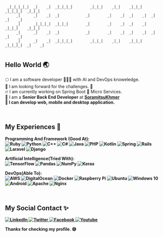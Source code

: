 ```

 _|_|_|_|_|  _|    _|  _|_|_|_|        _|_|_|    _|_|    _|_|_|    _|_|_|_|  _|_|_|    
     _|      _|    _|  _|            _|        _|    _|  _|    _|  _|        _|    _|  
     _|      _|_|_|_|  _|_|_|        _|        _|    _|  _|    _|  _|_|_|    _|_|_|    
     _|      _|    _|  _|            _|        _|    _|  _|    _|  _|        _|    _|  
     _|      _|    _|  _|_|_|_|        _|_|_|    _|_|    _|_|_|    _|_|_|_|  _|    _|  
                                                                                       
```
## Hello World 🌏

<p>
🌕 I am a software developer 🧑🏽‍💻 with AI and DevOps knoweledge.</br>
💫 I am looking forward for the challenges. 🤝</br>
🔥 I am currently working on Spring Boot 🍃 Micro Services.</br>
🥇 I am a <b>Senior Back End Developer</b> at <b><a href="https://github.com/soramitsukhmer">SoramitsuKhmer</a><b></br>
🚀 I can develop web, mobile and desktop application.
</p>
</br>

## My Experiences 🌟
<p>
<b>Programming And Framework (Good At): </b></br>
<img alt="Ruby" src="https://img.shields.io/badge/ruby-%23CC342D.svg?&style=flat-square&logo=ruby&logoColor=white"/>
<img alt="Python" src="https://img.shields.io/badge/python%20-%2314354C.svg?&style=flat-square&logo=python&logoColor=white"/>
<img alt="C++" src="https://img.shields.io/badge/c++%20-%2300599C.svg?&style=flat-square&logo=c%2B%2B&ogoColor=white"/>
<img alt="C#" src="https://img.shields.io/badge/c%23%20-%23239120.svg?&style=flat-square&logo=c-sharp&logoColor=white"/>
<img alt="Java" src="https://img.shields.io/badge/java-%23ED8B00.svg?&style=flat-square&logo=java&logoColor=white"/>
<img alt="PHP" src="https://img.shields.io/badge/php-%23777BB4.svg?&style=flat-square&logo=php&logoColor=white"/>
<img alt="Kotlin" src="https://img.shields.io/badge/kotlin-%230095D5.svg?&style=flat-square&logo=kotlin&logoColor=white"/>
<img alt="Spring" src="https://img.shields.io/badge/spring%20-%236DB33F.svg?&style=flat-square&logo=spring&logoColor=white"/>
<img alt="Rails" src="https://img.shields.io/badge/rails%20-%23CC0000.svg?&style=flat-square&logo=ruby-on-rails&logoColor=white"/>
<img alt="Laravel" src="https://img.shields.io/badge/laravel%20-%23FF2D20.svg?&style=flat-square&logo=laravel&logoColor=white"/>
<img alt="Django" src="https://img.shields.io/badge/django%20-%23092E20.svg?&style=flat-square&logo=django&logoColor=white"/>
</p>
<p>
<b>Artificial Intelligence(Tried With): </b></br>
<img alt="TensorFlow" src="https://img.shields.io/badge/TensorFlow%20-%23FF6F00.svg?&style=flat-square&logo=TensorFlow&logoColor=white"/>
<img alt="Pandas" src="https://img.shields.io/badge/pandas%20-%23150458.svg?&style=flat-square&logo=pandas&logoColor=white"/>
<img alt="NumPy" src="https://img.shields.io/badge/numpy%20-%23013243.svg?&style=flat-square&logo=numpy&logoColor=white"/>
<img alt="Keras" src="https://img.shields.io/badge/Keras%20-%23D00000.svg?&style=flat-square&logo=Keras&logoColor=white"/>
</p>
<p>
<b>DevOps(Able To): </b></br>
<img alt="AWS" src="https://img.shields.io/badge/AWS%20-%23FF9900.svg?&style=flat-square&logo=amazon-aws&logoColor=white"/>
<img alt="DigitalOcean" src="https://img.shields.io/badge/DigitalOcean-%230167ff.svg?&style=flat-square&logo=digitalOcean&logoColor=white"/>
<img alt="Docker" src="https://img.shields.io/badge/docker%20-%230db7ed.svg?&style=flat-square&logo=docker&logoColor=white"/>
<img alt="Raspberry Pi" src="https://img.shields.io/badge/-Raspberry%20Pi-C51A4A?style=flat-square&logo=Raspberry-Pi"/>
<img alt="Ubuntu" src="https://img.shields.io/badge/Ubuntu-E95420?style=flat-square&logo=ubuntu&logoColor=white"/>
<img alt="Windows 10" src="https://img.shields.io/badge/Windows-0078D6?style=flat-square&logo=windows&logoColor=white"/>
<img alt="Android" src="https://img.shields.io/badge/Android-3DDC84?style=flat-square&logo=android&logoColor=white"/>
<img alt="Apache" src="https://img.shields.io/badge/apache%20-%23D42029.svg?&style=flat-square&logo=apache&logoColor=white"/>
<img alt="Nginx" src="https://img.shields.io/badge/nginx%20-%23009639.svg?&style=flat-square&logo=nginx&logoColor=white"/>
</p>
</br>

## My Social Contact ✨
<p>
<a href="https://www.linkedin.com/in/vandy-sodanheang">
<img alt="LinkedIn" src="https://img.shields.io/badge/linkedin%20-%230077B5.svg?&style=flat-square&logo=linkedin&logoColor=white"/>
</a>
<a href="https://twitter.com/SodanheanVandy">
<img alt="Twitter" src="https://img.shields.io/badge/Twitter%20-%231DA1F2.svg?&style=flat-square&logo=Twitter&logoColor=white"/>
</a>
<a href="https://web.facebook.com/vandysodanheang">
<img alt="Facebook" src="https://img.shields.io/badge/Facebook%20-%231877F2.svg?&style=flat-square&logo=Facebook&logoColor=white"/>
</a>
<a href="https://www.youtube.com/channel/UCG6_BvrtUsHOFeGH7hCbYYg">
<img alt="Youtube" src="https://img.shields.io/badge/YouTube%20-%23FF0000.svg?&style=flat-square&logo=YouTube&logoColor=white"/>
</a>
</p>

Thanks for checking my profile. 😅
</hr>
